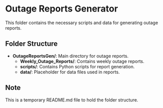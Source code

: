 # Outage Reports Generator

This folder contains the necessary scripts and data for generating outage reports.

## Folder Structure

- **OutageReportsGen/**: Main directory for outage reports.
  - **Weekly_Outage_Reports/**: Contains weekly outage reports.
  - **scripts/**: Contains Python scripts for report generation.
  - **data/**: Placeholder for data files used in reports.

## Note
This is a temporary README.md file to hold the folder structure.
